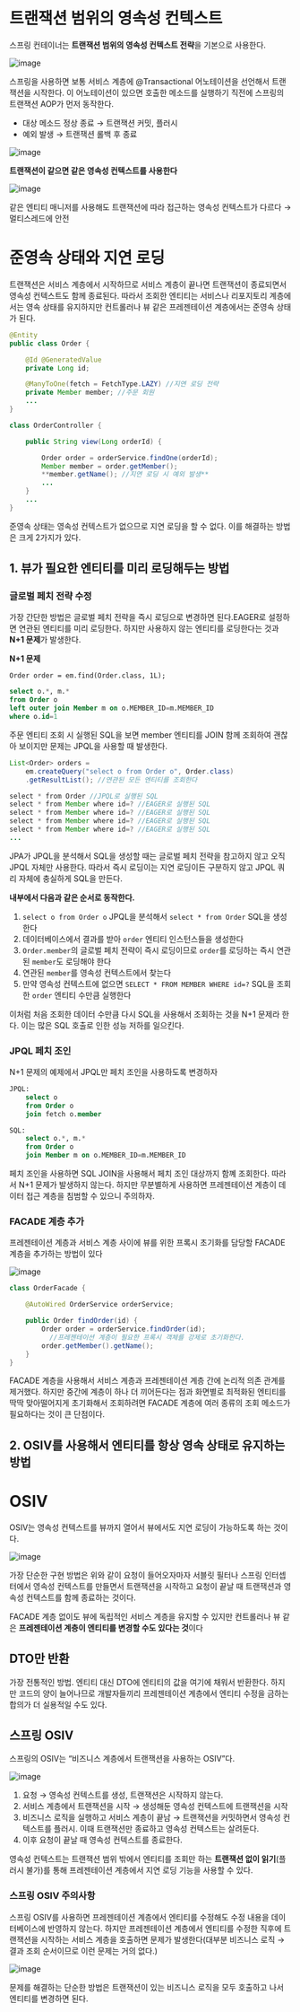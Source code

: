 # 트랜잭션 범위의 영속성 컨텍스트

스프링 컨테이너는 **트랜잭션 범위의 영속성 컨텍스트 전략**을 기본으로 사용한다.

![image](https://user-images.githubusercontent.com/102791105/209884542-daae0972-304a-4a34-9658-b08bb7643d50.png)

스프링을 사용하면 보통 서비스 계층에 @Transactional 어노테이션을 선언해서 트랜잭션을 시작한다. 이 어노테이션이 있으면 호출한 메소드를 실행하기 직전에 스프링의 트랜잭션 AOP가 먼저 동작한다.

- 대상 메소드 정상 종료 → 트랜잭션 커밋, 플러시
- 예외 발생 → 트랜잭션 롤백 후 종료

![image](https://user-images.githubusercontent.com/102791105/209884579-e9908025-ae04-4197-8166-298bdf3ec4db.png)

**트랜잭션이 같으면 같은 영속성 컨텍스트를 사용한다**

![image](https://user-images.githubusercontent.com/102791105/209884622-b2ac121f-5f94-4036-af64-2766ed97ec40.png)

같은 엔티티 매니저를 사용해도 트랜잭션에 따라 접근하는 영속성 컨텍스트가 다르다 → 멀티스레드에 안전

# 준영속 상태와 지연 로딩

트랜잭션은 서비스 계층에서 시작하므로 서비스 계층이 끝나면 트랜잭션이 종료되면서 영속성 컨텍스트도 함께 종료된다. 따라서 조회한 엔티티는 서비스나 리포지토리 계층에서는 영속 상태를 유지하지만 컨트롤러나 뷰 같은 프레젠테이션 계층에서는 준영속 상태가 된다.

```java
@Entity
public class Order {

    @Id @GeneratedValue
    private Long id;

    @ManyToOne(fetch = FetchType.LAZY) //지연 로딩 전략
    private Member member; //주문 회원
    ...
}

class OrderController {

    public String view(Long orderId) {

        Order order = orderService.findOne(orderId);
        Member member = order.getMember();
        **member.getName(); //지연 로딩 시 예외 발생**
        ...
    }
    ...
}
```

준영속 상태는 영속성 컨텍스트가 없으므로 지연 로딩을 할 수 없다. 이를 해결하는 방법은 크게 2가지가 있다.

## 1. **뷰가 필요한 엔티티를 미리 로딩해두는 방법**

### 글로벌 페치 전략 수정

가장 간단한 방법은 글로벌 페치 전략을 즉시 로딩으로 변경하면 된다.EAGER로 설정하면 연관된 엔티티를 미리 로딩한다. 하지만 사용하지 않는 엔티티를 로딩한다는 것과 **N+1 문제**가 발생한다.

**N+1 문제**

`Order order = em.find(Order.class, 1L);`

```sql
select o.*, m.*
from Order o
left outer join Member m on o.MEMBER_ID=m.MEMBER_ID
where o.id=1
```

주문 엔티티 조회 시 실행된 SQL을 보면 member 엔티티를 JOIN 함께 조회하여 괜찮아 보이지만 문제는 JPQL을 사용할 때 발생한다.

```java
List<Order> orders = 
    em.createQuery("select o from Order o", Order.class)
    .getResultList(); //연관된 모든 엔티티를 조회한다

select * from Order //JPQL로 실행된 SQL
select * from Member where id=? //EAGER로 실행된 SQL
select * from Member where id=? //EAGER로 실행된 SQL
select * from Member where id=? //EAGER로 실행된 SQL
select * from Member where id=? //EAGER로 실행된 SQL
...
```

JPA가 JPQL을 분석해서 SQL을 생성할 때는 글로벌 페치 전략을 참고하지 않고 오직 JPQL 자체만 사용한다. 따라서 즉시 로딩이는 지연 로딩이든 구분하지 않고 JPQL 쿼리 자체에 충실하게 SQL을 만든다.

**내부에서 다음과 같은 순서로 동작한다.**

1. `select o from Order o` JPQL을 분석해서 `select * from Order` SQL을 생성한다
2. 데이터베이스에서 결과를 받아 `order` 엔티티 인스턴스들을 생성한다
3. `Order.member`의 글로벌 페치 전략이 즉시 로딩이므로 `order`를 로딩하는 즉시 연관된 `member`도 로딩해야 한다
4. 연관된 `member`를 영속성 컨텍스트에서 찾는다
5. 만약 영속성 컨텍스트에 없으면 `SELECT * FROM MEMBER WHERE id=?` SQL을 조회한 `order` 엔티티 수만큼 실행한다

이처럼 처음 조회한 데이터 수만큼 다시 SQL을 사용해서 조회하는 것을 N+1 문제라 한다. 이는 많은 SQL 호출로 인한 성능 저하를 일으킨다.

### JPQL 페치 조인

N+1 문제의 예제에서 JPQL만 페치 조인을 사용하도록 변경하자

```sql
JPQL:
    select o
    from Order o
    join fetch o.member

SQL:
    select o.*, m.*
    from Order o
    join Member m on o.MEMBER_ID=m.MEMBER_ID
```

페치 조인을 사용하면 SQL JOIN을 사용해서 페치 조인 대상까지 함꼐 조회한다. 따라서 N+1 문제가 발생하지 않는다. 하지만 무분별하게 사용하면 프레젠테이션 계층이 데이터 접근 계층을 침범할 수 있으니 주의하자.

### FACADE 계층 추가

프레젠테이션 계층과 서비스 계층 사이에 뷰를 위한 프록시 초기화를 담당할 FACADE 계층을 추가하는 방법이 있다

![image](https://user-images.githubusercontent.com/102791105/209884671-c7de2d86-cc84-43dd-b542-679b7a5434c0.png)

```java
class OrderFacade {

    @AutoWired OrderService orderService;

    public Order findOrder(id) {
        Order order = orderService.findOrder(id);
	      //프레젠테이션 계층이 필요한 프록시 객체를 강제로 초기화한다.
        order.getMember().getName();
    }
}
```

FACADE 계층을 사용해서 서비스 계층과 프레젠테이션 계층 간에 논리적 의존 관계를 제거했다. 하지만 중간에 계층이 하나 더 끼어든다는 점과 화면별로 최적화된 엔티티를 딱딱 맞아떨어지게 초기화해서 조회하려면 FACADE 계층에 여러 종류의 조회 메소드가 필요하다는 것이 큰 단점이다.

## 2. OSIV를 사용해서 엔티티를 항상 영속 상태로 유지하는 방법

# OSIV

OSIV는 영속성 컨텍스트를 뷰까지 열어서 뷰에서도 지연 로딩이 가능하도록 하는 것이다.

![image](https://user-images.githubusercontent.com/102791105/209884710-2040bffc-2ee0-4306-9db9-f2273d92664f.png)

가장 단순한 구현 방법은 위와 같이 요청이 들어오자마자 서블릿 필터나 스프링 인터셉터에서 영속성 컨텍스트를 만들면서 트랜잭션을 시작하고 요청이 끝날 때 트랜잭션과 영속성 컨텍스트를 함께 종료하는 것이다. 

FACADE 계층 없이도 뷰에 독립적인 서비스 계층을 유지할 수 있지만 컨트롤러나 뷰 같은 **프레젠테이션 계층이 엔티티를 변경할 수도 있다는 것**이다

## DTO만 반환

가장 전통적인 방법. 엔티티 대신 DTO에 엔티티의 값을 여기에 채워서 반환한다. 하지만 코드의 양이 늘어나므로 개발자들끼리 프레젠테이션 계층에서 엔티티 수정을 금하는 합의가 더 실용적일 수도 있다.

## 스프링 OSIV

스프링의  OSIV는 “비즈니스 계층에서 트랜잭션을 사용하는 OSIV”다.

![image](https://user-images.githubusercontent.com/102791105/209884782-3310448e-e7cb-4a5f-8514-8aacefbb1ae2.png)

1. 요청 → 영속성 컨텍스트를 생성, 트랜잭션은 시작하지 않는다. 
2. 서비스 계층에서 트랜잭션을 시작 → 생성해둔 영속성 컨텍스트에 트랜잭션을 시작
3. 비즈니스 로직을 실행하고 서비스 계층이 끝남 → 트랜잭션을 커밋하면서 영속성 컨텍스트를 플러시. 이때 트랜잭션만 종료하고 영속성 컨텍스트는 살려둔다. 
4. 이후 요청이 끝날 때 영속성 컨텍스트를 종료한다.

영속성 컨텍스트는 트랜잭션 범위 밖에서 엔티티를 조회만 하는 **트랜잭션 없이 읽기**(플러시 불가)를 통해 프레젠테이션 계층에서 지연 로딩 기능을 사용할 수 있다.

### 스프링 OSIV 주의사항

스프링 OSIV를 사용하면 프레젠테이션 계층에서 엔티티를 수정해도 수정 내용을 데이터베이스에 반영하지 않는다. 하지만 프레젠테이션 계층에서 엔티티를 수정한 직후에 트랜잭션을 시작하는 서비스 계층을 호출하면 문제가 발생한다(대부분 비즈니스 로직 → 결과 조회 순서이므로 이런 문제는 거의 없다.)

![image](https://user-images.githubusercontent.com/102791105/209884832-b5c2cb5d-c3bf-4cdb-97d3-303fdecd93da.png)

문제를 해결하는 단순한 방법은 트랜잭션이 있는 비즈니스 로직을 모두 호출하고 나서 엔티티를 변경하면 된다.
